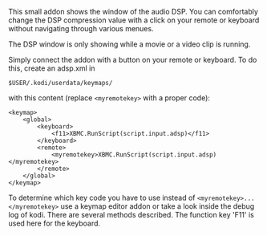 This small addon shows the window of the audio DSP. You can comfortably change the DSP compression value with a click on your remote or keyboard without navigating through various menues.

The DSP window is only showing while a movie or a video clip is running.

Simply connect the addon with a button on your remote or keyboard. To do this, create an adsp.xml in 

    $USER/.kodi/userdata/keymaps/ 

with this content (replace ```<myremotekey>``` with a proper code):

    <keymap>
        <global>
            <keyboard>
                <f11>XBMC.RunScript(script.input.adsp)</f11>
            </keyboard>
            <remote>
                <myremotekey>XBMC.RunScript(script.input.adsp)</myremotekey>
            </remote>
        </global>
    </keymap>
    
To determine which key code you have to use instead of ```<myremotekey>...</myremotekey>``` use a keymap editor addon or take a look inside the debug log of kodi. There are several methods described. The function key 'F11' is used here for the keyboard.